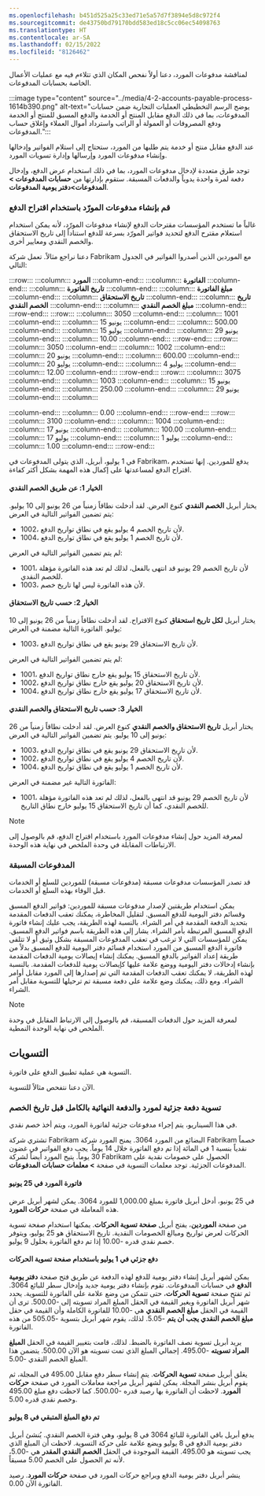 ```yaml
---
ms.openlocfilehash: b451d525a25c33ed71e5a57d7f3894e5d8c972f4
ms.sourcegitcommit: de43750bd79170bdd583ed18c5cc06ec54098763
ms.translationtype: HT
ms.contentlocale: ar-SA
ms.lasthandoff: 02/15/2022
ms.locfileid: "8126462"
---
```

لمناقشة مدفوعات المورد، دعنا أولاً نفحص المكان الذي تتلاءم فيه مع عمليات الأعمال الخاصة بحسابات المدفوعات.

:::image type="content" source="../media/4-2-accounts-payable-process-1614b390.png" alt-text="يوضح الرسم التخطيطي العمليات التجارية ضمن حسابات المدفوعات، بما في ذلك الدفع مقابل المنتج أو الخدمة والدفع المسبق للمنتج أو الخدمة ودفع المصروفات أو العمولة أو الراتب واسترداد أموال العملاء وإغلاق حساب المدفوعات.":::


عند الدفع مقابل منتج أو خدمة يتم طلبها من المورد، ستحتاج إلى استلام الفواتير وإدخالها وإنشاء مدفوعات المورد وإرسالها وإدارة تسويات المورد.

توجد طرق متعددة لإدخال مدفوعات المورد، بما في ذلك استخدام عرض الدفع، وإدخال دفعة لمرة واحدة يدوياً والدفعات المسبقة. ستقوم بإدارتها من **حسابات المدفوعات > المدفوعات>دفتر يومية المدفوعات**.

### <a name="create-vendor-payments-by-using-a-payment-proposal"></a>قم بإنشاء مدفوعات المورّد باستخدام اقتراح الدفع

غالباً ما تستخدم المؤسسات مقترحات الدفع لإنشاء مدفوعات المورّد، لأنه يمكن استخدام استعلام مقترح الدفع لتحديد فواتير المورّد بسرعة للدفع استناداً إلى تاريخ الاستحقاق والخصم النقدي ومعايير أخرى.

دعنا نراجع مثالاً. تعمل شركة Fabrikam مع الموردين الذين أصدروا الفواتير في الجدول التالي:

:::row:::
  :::column:::
    **المورد**
  :::column-end:::
  :::column:::
    **الفاتورة**
  :::column-end:::
  :::column:::
    **تاريخ الفاتورة**
  :::column-end:::
  :::column:::
    **مبلغ الفاتورة**
  :::column-end:::
  :::column:::
    **تاريخ الاستحقاق**
  :::column-end:::
  :::column:::
    **تاريخ الخصم النقدي**
  :::column-end:::
  :::column:::
    **مبلغ الخصم النقدي**
  :::column-end:::
:::row-end:::
:::row:::
  :::column:::
    3050
  :::column-end:::
  :::column:::
    1001
  :::column-end:::
  :::column:::
    15 ‏‏يونيو
  :::column-end:::
  :::column:::
    500.00
  :::column-end:::
  :::column:::
    15 يوليو
  :::column-end:::
  :::column:::
    29 ‏‏يونيو
  :::column-end:::
  :::column:::
    10.00
  :::column-end:::
:::row-end:::
:::row:::
  :::column:::
    3050
  :::column-end:::
  :::column:::
    1002
  :::column-end:::
  :::column:::
    20 ‏‏يونيو
  :::column-end:::
  :::column:::
    600.00
  :::column-end:::
  :::column:::
    20 يوليو
  :::column-end:::
  :::column:::
    4 يوليو
  :::column-end:::
  :::column:::
    12.00
  :::column-end:::
:::row-end:::
:::row:::
  :::column:::
    3075
  :::column-end:::
  :::column:::
    1003
  :::column-end:::
  :::column:::
    15 ‏‏يونيو
  :::column-end:::
  :::column:::
    250.00
  :::column-end:::
  :::column:::
    29 ‏‏يونيو
  :::column-end:::
  :::column:::
    
  :::column-end:::
  :::column:::
    0.00
  :::column-end:::
:::row-end:::
:::row:::
  :::column:::
    3100
  :::column-end:::
  :::column:::
    1004
  :::column-end:::
  :::column:::
    17 ‏‏يونيو
  :::column-end:::
  :::column:::
    100.00
  :::column-end:::
  :::column:::
    17 يوليو
  :::column-end:::
  :::column:::
    1 يوليو
  :::column-end:::
  :::column:::
    1.00
  :::column-end:::
:::row-end:::


في 1 يوليو، أبريل، الذي يتولى المدفوعات في Fabrikam، يدفع للموردين. إنها تستخدم اقتراح الدفع لمساعدتها على إكمال هذه المهمة بشكل أكثر كفاءة.

#### <a name="option-1-by-cash-discount"></a>الخيار 1: عن طريق الخصم النقدي

يختار أبريل **الخصم النقدي** كنوع العرض. لقد أدخلت نطاقاً زمنياً من 26 يونيو إلى 10 يوليو. يتم تضمين الفواتير التالية في العرض:

 -  1002، لأن تاريخ الخصم 4 يوليو يقع في نطاق تواريخ الدفع.
 -  1004، لأن تاريخ الخصم 1 يوليو يقع في نطاق تواريخ الدفع.

لم يتم تضمين الفواتير التالية في العرض:

 -  1001، لأن تاريخ الخصم 29 يونيو قد انتهى بالفعل، لذلك لم تعد هذه الفاتورة مؤهلة للخصم النقدي.
 -  1003، لأن هذه الفاتورة ليس لها تاريخ خصم.

#### <a name="option-2-by-due-date"></a>الخيار 2: حسب تاريخ الاستحقاق

يختار أبريل **لكل تاريخ استحقاق** كنوع الاقتراح. لقد أدخلت نطاقاً زمنياً من 26 يونيو إلى 10 يوليو. الفاتورة التالية مضمنة في العرض:

 -  1003، لأن تاريخ الاستحقاق 29 يونيو يقع في نطاق تواريخ الدفع.

لم يتم تضمين الفواتير التالية في العرض:

 -  1001، لأن تاريخ الاستحقاق 15 يوليو يقع خارج نطاق تواريخ الدفع.
 -  1002، لأن تاريخ الاستحقاق 20 يوليو يقع خارج نطاق تواريخ الدفع.
 -  1004، لأن تاريخ الاستحقاق 17 يوليو يقع خارج نطاق تواريخ الدفع.

#### <a name="option-3-by-due-date-and-cash-discount"></a>الخيار 3: حسب تاريخ الاستحقاق والخصم النقدي

يختار أبريل **تاريخ الاستحقاق والخصم النقدي** كنوع العرض. لقد أدخلت نطاقاً زمنياً من 26 يونيو إلى 10 يوليو. يتم تضمين الفواتير التالية في العرض:

 -  1003، لأن تاريخ الاستحقاق 29 يونيو يقع في نطاق تواريخ الدفع.
 -  1002، لأن تاريخ الخصم 4 يوليو يقع في نطاق تواريخ الدفع.
 -  1004، لأن تاريخ الخصم 1 يوليو يقع في نطاق تواريخ الدفع.

الفاتورة التالية غير مضمنة في العرض:

 -  1001، لأن تاريخ الخصم 29 يونيو قد انتهى بالفعل، لذلك لم تعد هذه الفاتورة مؤهلة للخصم النقدي، كما أن تاريخ الاستحقاق 15 يوليو خارج نطاق التاريخ.

> [!NOTE]
> لمعرفة المزيد حول إنشاء مدفوعات المورد باستخدام اقتراح الدفع، قم بالوصول إلى الارتباطات المقابلة في وحدة الملخص في نهاية هذه الوحدة.

### <a name="prepayments"></a>المدفوعات المسبقة

قد تصدر المؤسسات مدفوعات مسبقة (مدفوعات مسبقة) للموردين للسلع أو الخدمات قبل الوفاء بهذه السلع أو الخدمات.

يمكن استخدام طريقتين لإصدار مدفوعات مسبقة للموردين: فواتير الدفع المسبق وقسائم دفتر اليومية للدفع المسبق. لتقليل المخاطرة، يمكنك تعقب الدفعات المقدمة بتحديد الدفعة المقدمة في أمر الشراء. بالنسبة لهذه الطريقة، يجب عليك إنشاء فاتورة الدفع المسبق المرتبطة بأمر الشراء. يشار إلى هذه الطريقة باسم فواتير الدفع المسبق. يمكن للمؤسسات التي لا ترغب في تعقب المدفوعات المسبقة بشكل وثيق أو لا تتلقى فاتورة الدفع المسبق من المورد استخدام قسائم دفتر اليومية للدفع المسبق بدلاً من طريقة إعداد الفواتير بالدفع المسبق. يمكنك إنشاء إيصالات يومية الدفعات المقدمة بإنشاء إدخالات دفتر اليومية ووضع علامة عليها كإيصالات يومية للدفعات المقدمة. بالنسبة لهذه الطريقة، لا يمكنك تعقب الدفعات المقدمة التي تم إصدارها إلى المورد مقابل أوامر الشراء. ومع ذلك، يمكنك وضع علامة على دفعة مسبقة تم ترحيلها للتسوية مقابل أمر الشراء.

> [!NOTE]
> لمعرفة المزيد حول الدفعات المسبقة، قم بالوصول إلى الارتباط المقابل في وحدة الملخص في نهاية الوحدة النمطية.

## <a name="settlements"></a>التسويات

التسوية هي عملية تطبيق الدفع على فاتورة.

الآن دعنا نتفحص مثالاً للتسوية.

### <a name="settle-a-partial-vendor-payment-and-the-final-payment-in-full-before-the-discount-date"></a>تسوية دفعة جزئية لمورد والدفعة النهائية بالكامل قبل تاريخ الخصم

في هذا السيناريو، يتم إجراء مدفوعات جزئية لفاتورة المورد، ويتم أخذ خصم نقدي.

تشتري شركة Fabrikam البضائع من المورد 3064. يمنح المورد شركة Fabrikam خصماً نقدياً بنسبة 1 في المائة إذا تم دفع الفاتورة خلال 14 يوماً. يجب دفع الفواتير في غضون 30 يوماً. يتيح المورد أيضاً لشركة Fabrikam الحصول على خصومات نقدية على المدفوعات الجزئية. توجد معلمات التسوية في صفحة **> معلمات حسابات المدفوعات**.

#### <a name="vendor-invoice-on-june-25"></a>فاتورة المورد في 25 يونيو

في 25 يونيو، أدخل أبريل فاتورة بمبلغ 1,000.00 للمورد 3064. يمكن لشهر أبريل عرض هذه المعاملة في صفحة **حركات المورد**.

من صفحة **الموردين**، يفتح أبريل **صفحة تسوية الحركات**. يمكنها استخدام صفحة تسوية الحركات لعرض تواريخ ومبالغ الخصومات النقدية. تاريخ الاستحقاق هو 25 يوليو، ويتوفر خصم نقدي قدره -10.00 إذا تم دفع الفاتورة بحلول 9 يوليو.

#### <a name="partial-payment-on-july-1-by-using-the-settle-transactions-page"></a>دفع جزئي في 1 يوليو باستخدام صفحة تسوية الحركات

يمكن لشهر أبريل إنشاء دفتر يومية للدفع لهذه الدفعة عن طريق فتح صفحة **دفتر يومية الدفع** في حسابات المدفوعات. تقوم بإنشاء دفتر يومية جديد وإدخال سطر للبائع 3064. ثم تفتح صفحة **تسوية الحركات**، حتى تتمكن من وضع علامة على الفاتورة للتسوية. يحدد شهر أبريل الفاتورة ويغير القيمة في الحقل المبلغ المراد تسويته إلى -500.00. ترى أن القيمة في الحقل **مبلغ الخصم النقدي** هي -10.00 للفاتورة الكاملة وأن القيمة في حقل **مبلغ الخصم النقدي يجب أن يتم** -5.05. لذلك، يقوم شهر أبريل بتسوية -505.05 من هذه الفاتورة.

يريد أبريل تسوية نصف الفاتورة بالضبط. لذلك، قامت بتغيير القيمة في الحقل **المبلغ المراد تسويته** -495.00. إجمالي المبلغ الذي تمت تسويته هو الآن 500.00. يتضمن هذا المبلغ الخصم النقدي -5.00.

يغلق أبريل صفحة **تسوية الحركات**. يتم إنشاء سطر دفع مقابل 495.00 في المجلة، ثم يقوم أبريل بنشر المجلة. يمكن لشهر أبريل مراجعة معاملات المورد في صفحة **حركات المورد**. لاحظت أن الفاتورة بها رصيد قدره -500.00. كما لاحظت دفع مبلغ 495.00 وخصم نقدي قدره 5.00.

#### <a name="remaining-amount-paid-on-july-8"></a>تم دفع المبلغ المتبقي في 8 يوليو

يدفع أبريل باقي الفاتورة للبائع 3064 في 8 يوليو، وهي فترة الخصم النقدي. يُنشئ أبريل دفتر يومية الدفع في 8 يوليو ويضع علامة على حركة التسوية. لاحظت أن المبلغ الذي يجب تسويته هو 495.00. القيمة الموجودة في الحقل **الخصم النقدي المقدر** هي -5.00، لأنه تم الحصول على الخصم 5.00 مسبقاً.

ينشر أبريل دفتر يومية الدفع ويراجع حركات المورد في صفحة **حركات المورد**. رصيد الفاتورة الآن 0.00.
